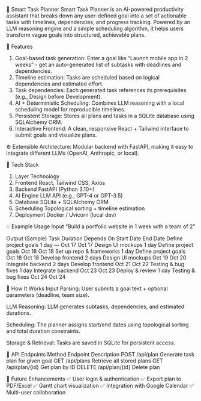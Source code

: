 🧠 Smart Task Planner
Smart Task Planner is an AI-powered productivity assistant that breaks down any user-defined goal into a set of actionable tasks with timelines, dependencies, and progress tracking.
Powered by an LLM reasoning engine and a simple scheduling algorithm, it helps users transform vague goals into structured, achievable plans.


🚀 Features

1. Goal-based task generation: Enter a goal like “Launch mobile app in 2 weeks” - get an auto-generated list of subtasks with deadlines and dependencies.
2. Timeline estimation: Tasks are scheduled based on logical dependencies and estimated effort.
3. Task dependencies: Each generated task references its prerequisites (e.g., Design before Development).
4. AI + Deterministic Scheduling: Combines LLM reasoning with a local scheduling model for reproducible timelines.
5. Persistent Storage: Stores all plans and tasks in a SQLite database using SQLAlchemy ORM.
6. Interactive Frontend: A clean, responsive React + Tailwind interface to submit goals and visualize plans.


⚙️ Extensible Architecture:
Modular backend with FastAPI, making it easy to integrate different LLMs (OpenAI, Anthropic, or local).


🧩 Tech Stack

1. Layer	Technology
2. Frontend	React, Tailwind CSS, Axios
3. Backend	FastAPI (Python 3.10+)
4. AI Engine	LLM API (e.g., GPT-4 or GPT-3.5)
5. Database	SQLite + SQLAlchemy ORM
6. Scheduling	Topological sorting + timeline estimation
7. Deployment	Docker / Uvicorn (local dev)


💡 Example Usage
Input
“Build a portfolio website in 1 week with a team of 2”

Output (Sample)
Task	Duration	Depends On	Start Date	End Date
Define project goals	1 day	—	Oct 17	Oct 17
Design UI mockups	1 day	Define project goals	Oct 18	Oct 18
Set up repo & frameworks	1 day	Define project goals	Oct 18	Oct 18
Develop frontend	2 days	Design UI mockups	Oct 19	Oct 20
Integrate backend	2 days	Develop frontend	Oct 21	Oct 22
Testing & bug fixes	1 day	Integrate backend	Oct 23	Oct 23
Deploy & review	1 day	Testing & bug fixes	Oct 24	Oct 24


🧠 How It Works
Input Parsing: User submits a goal text + optional parameters (deadline, team size).

LLM Reasoning: LLM generates subtasks, dependencies, and estimated durations.

Scheduling: The planner assigns start/end dates using topological sorting and total duration constraints.

Storage & Retrieval: Tasks are saved in SQLite for persistent access.


🧩 API Endpoints
Method	Endpoint	Description
POST	/api/plan	Generate task plan for given goal
GET	/api/plans	Retrieve all stored plans
GET	/api/plan/{id}	Get plan by ID
DELETE	/api/plan/{id}	Delete plan


🧪 Future Enhancements
✅ User login & authentication
✅ Export plan to PDF/Excel
✅ Gantt chart visualization
✅ Integration with Google Calendar
✅ Multi-user collaboration
